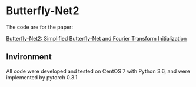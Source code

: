 # Butterfly-Net2
The code are for the paper:

[Butterfly-Net2: Simplified Butterfly-Net and Fourier Transform Initialization](https://arxiv.org/abs/1912.04154)<br />

## Invironment
All code were developed and tested on CentOS 7 with Python 3.6, and were implemented by pytorch 0.3.1
